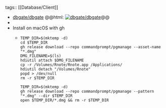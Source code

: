 tags:: [[Database/Client]]

- [dbgate/dbgate](https://github.com/dbgate/dbgate)
  @@html: <a href="https://github.com/dbgate/dbgate/"><img src="https://github-readme-stats-astronomer.vercel.app/api/pin/?username=dbgate&repo=dbgate&theme=tokyonight" alt="dbgate/dbgate"/></a>@@
-
- Install on macOS with gh
	- ```shell
	  TEMP_DIR=$(mktemp -d)
	  cd $TEMP_DIR
	  gh release download --repo commandprompt/pgmanage --asset-name "*.dmg"
	  DMG_FILENAME=$(ls)
	  hdiutil attach $DMG_FILENAME
	  cp -r /Volumes/Rnote/Rnote.app /Applications/
	  hdiutil detach "/Volumes/Rnote"
	  popd > /dev/null
	  rm -r $TEMP_DIR
	  
	  TEMP_DIR=$(mktemp -d)
	  gh release download --repo commandprompt/pgmanage --pattern "*.dmg" --dir $TEMP_DIR
	  open $TEMP_DIR/*.dmg && rm -r $TEMP_DIR
	  ```